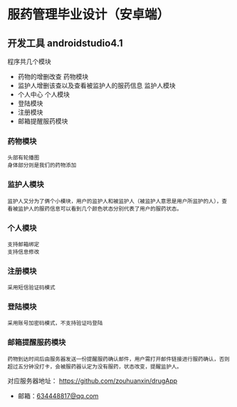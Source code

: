 # 服药管理毕业设计（安卓端）
## 开发工具 androidstudio4.1
程序共几个模块
- 药物的增删改查 药物模块
- 监护人增删该查以及查看被监护人的服药信息 监护人模块
- 个人中心 个人模块
- 登陆模块
- 注册模块
- 邮箱提醒服药模块

### 药物模块
    头部有轮播图
    身体部分则是我们的药物添加
    
### 监护人模块
    监护人又分为了俩个小模块，用户的监护人和被监护人（被监护人意思是用户所监护的人），查看被监护人的服药信息可以看到几个颜色状态分别代表了用户的服药状态。

### 个人模块
    支持邮箱绑定
    支持信息修改

### 注册模块
    采用短信验证码模式
   
### 登陆模块
    采用账号加密码模式，不支持验证吗登陆
    
### 邮箱提醒服药模块
    药物到达时间后由服务器发送一份提醒服药确认邮件，用户需打开邮件链接进行服药确认，否则超过五分钟没打卡，会被服药器认定为没有服药，状态改变，提醒监护人。
    
对应服务器地址：
https://github.com/zouhuanxin/drugApp

- 邮箱：634448817@qq.com

  
